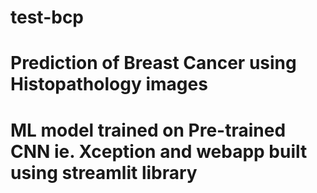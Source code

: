 # test-bcp
# Prediction of Breast Cancer using Histopathology images
# ML model trained on Pre-trained CNN ie. Xception and webapp built using streamlit library
